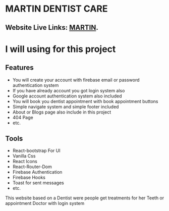 # MARTIN DENTIST CARE

## Website Live Links: [MARTIN](https://martin-3012c.web.app/).

# I will using for this project

## Features
- You will create your account with firebase email or password authentication system
- If you have already account you got login system also
- Google account authentication system also included
- You will  book you dentist appointment with book appointment buttons
- Simple navigate system and simple footer included
- About or Blogs page also include in this project
- 404 Page
- etc.

## Tools

- React-bootstrap For UI
- Vanilla Css
- React Icons
- React-Router-Dom
- Firebase Authentication
- Firebase Hooks
- Toast for sent messages
- etc.

This website based on a Dentist were people get treatments for her Teeth or appointment Doctor with login system